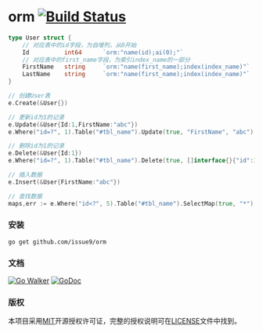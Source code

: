 orm [![Build Status](https://travis-ci.org/issue9/orm.svg?branch=master)](https://travis-ci.org/issue9/orm)
======

```go
type User struct {
    // 对应表中的id字段，为自增列，从0开始
    Id          int64      `orm:"name(id);ai(0);"`
    // 对应表中的first_name字段，为索引index_name的一部分
    FirstName   string     `orm:"name(first_name);index(index_name)"`
    LastName    string     `orm:"name(first_name);index(index_name)"`
}

// 创建User表
e.Create(&User{})

// 更新id为1的记录
e.Update(&User{Id:1,FirstName:"abc"})
e.Where("id=?", 1).Table("#tbl_name").Update(true, "FirstName", "abc")

// 删除id为1的记录
e.Delete(&User{Id:1})
e.Where("id=?", 1).Table("#tbl_name").Delete(true, []interface{}{"id":1})

// 插入数据
e.Insert(&User{FirstName:"abc"})

// 查找数据
maps,err := e.Where("id<?", 5).Table("#tbl_name").SelectMap(true, "*")
```

### 安装

```shell
go get github.com/issue9/orm
```


### 文档

[![Go Walker](http://gowalker.org/api/v1/badge)](http://gowalker.org/github.com/issue9/orm)
[![GoDoc](https://godoc.org/github.com/issue9/orm?status.svg)](https://godoc.org/github.com/issue9/orm)


### 版权

本项目采用[MIT](http://opensource.org/licenses/MIT)开源授权许可证，完整的授权说明可在[LICENSE](LICENSE)文件中找到。
